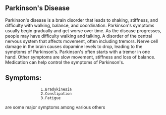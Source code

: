 ## Parkinson's Disease

Parkinson's disease is a brain disorder that leads to shaking, stiffness, and difficulty with walking, balance, and coordination. Parkinson's symptoms usually begin gradually and get worse over time. As the disease progresses, people may have difficulty walking and talking.
A disorder of the central nervous system that affects movement, often including tremors. Nerve cell damage in the brain causes dopamine levels to drop, leading to the symptoms of Parkinson's.
Parkinson's often starts with a tremor in one hand. Other symptoms are slow movement, stiffness and loss of balance. Medication can help control the symptoms of Parkinson's.

## Symptoms: 

                    1.Bradykinesia
                    2.Constipation
                    3.Fatigue

are some major symptoms among various others

